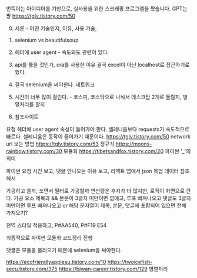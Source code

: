 번뜩이는 아이디어를 기반으로, 실사용을 위한 스크래핑 프로그램을 짰습니다.
GPT는 짱
https://tglv.tistory.com/50

0. 서론 - 어떤 기술인지, 이유, 사용 기술,

1. selenium vs beautifulsoup

2. 헤더에 user agent - 속도와도 관련이 있다.

3. api를 뚫을 것인가, cra를 사용한 이유 결국 excel이 아닌 localhost로 접근하기로 했다.

4. 결국 selenium을 써야한다. 네트워크

5. 시간이 너무 많이 걸린다. - 코스피, 코스닥으로 나눠서 데스크탑 2개로 돌릴지, 병렬처리를 할지

6. 참조사이트

요청 헤더에 user agent 속성이 들어가야 한다.
셀레니움보다 requests가 속도적으로 빠르다.
셀레니움은 동작이 들어가기 때문이다.
https://tglv.tistory.com/50 network url 보는 방법
https://tglv.tistory.com/53 정규식
https://moons-rainbow.tistory.com/30 모듈화
https://tibetsandfox.tistory.com/20 파이썬 '\_'의 의미

파이썬 요청 시간 보고,
댓글 안나오는 이유 보고,
리액트 앱에서 json 목업 데이터 참조해서

가공하고 쏠까, 쏘면서 필터로 가공할까 연산량은 후자가 더 많지만, 로직이 화면으로 간다.
가공 요소
제목과 && 본문이 3글자 미만이면 없애고, 루프 빠져나오고
댓글도 3글자 미만이면 루프 빠져나오고
or
해당 문자열이 제목, 본문, 댓글에 포함되어 있으면 전체 가져오기?

전역 스타일 적용하고,
P#AA540,
P#F19 E54

최종적으로 파이썬 모듈화 코드정리 진행

댓글은 모듈을 불러오기 때문에 selenium을 써야한다.

https://ecofriendlyapplesu.tistory.com/10
https://twoicefish-secu.tistory.com/375
https://bjwan-career.tistory.com/129
병렬처리
